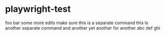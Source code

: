 # playwright-test
foo
bar
some more edits
make sure this is a separate command
this is another separate command
and another
yet another 
for another
abc
def
ghi